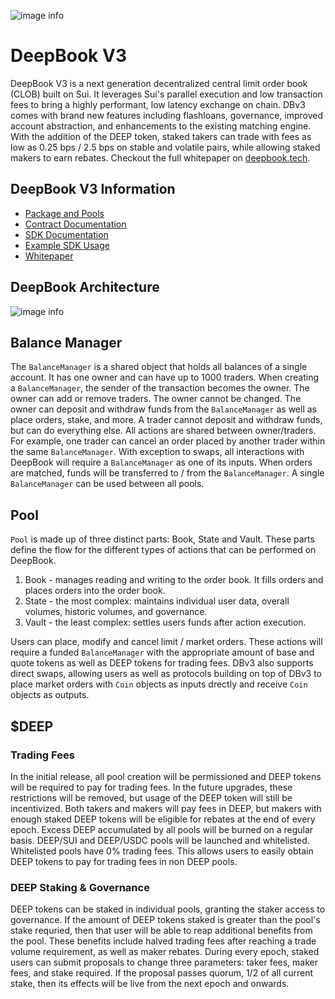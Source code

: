 ![image info](./DeepBook_Logo_White.png)

# DeepBook V3

DeepBook V3 is a next generation decentralized central limit order book (CLOB) built on Sui. It leverages Sui's parallel execution and low transaction fees to bring a highly performant, low latency exchange on chain. DBv3 comes with brand new features including flashloans, governance, improved account abstraction, and enhancements to the existing matching engine. With the addition of the DEEP token, staked takers can trade with fees as low as 0.25 bps / 2.5 bps on stable and volatile pairs, while allowing staked makers to earn rebates. Checkout the full whitepaper on [deepbook.tech](https://deepbook.tech).

## DeepBook V3 Information

- [Package and Pools](https://docs.google.com/document/d/1uK4MNqYa0LdhVqBD4KqOcWG1N1nNNe3JwbeUZc1kH1I)
- [Contract Documentation](https://docs.sui.io/standards/deepbookv3)
- [SDK Documentation](https://docs.sui.io/standards/deepbookv3-sdk)
- [Example SDK Usage](https://github.com/MystenLabs/ts-sdks/tree/main/packages/deepbook-v3/examples)
- [Whitepaper](https://cdn.prod.website-files.com/65fdccb65290aeb1c597b611/66059b44041261e3fe4a330d_deepbook_whitepaper.pdf)

## DeepBook Architecture

![image info](./DBv3Architecture.png)

## Balance Manager

The `BalanceManager` is a shared object that holds all balances of a single account. It has one owner and can have up to 1000 traders. When creating a `BalanceManager`, the sender of the transaction becomes the owner. The owner can add or remove traders. The owner cannot be changed.
The owner can deposit and withdraw funds from the `BalanceManager` as well as place orders, stake, and more. A trader cannot deposit and withdraw funds, but can do everything else. All actions are shared between owner/traders. For example, one trader can cancel an order placed by another trader within the same `BalanceManager`.
With exception to swaps, all interactions with DeepBook will require a `BalanceManager` as one of its inputs. When orders are matched, funds will be transferred to / from the `BalanceManager`. A single `BalanceManager` can be used between all pools.

## Pool

`Pool` is made up of three distinct parts: Book, State and Vault. These parts define the flow for the different types of actions that can be performed on DeepBook.

1.  Book - manages reading and writing to the order book. It fills orders and places orders into the order book.
2.  State - the most complex: maintains individual user data, overall volumes, historic volumes, and governance.
3.  Vault - the least complex: settles users funds after action execution.

Users can place, modify and cancel limit / market orders. These actions will require a funded `BalanceManager` with the appropriate amount of base and quote tokens as well as DEEP tokens for trading fees. DBv3 also supports direct swaps, allowing users as well as protocols building on top of DBv3 to place market orders with `Coin` objects as inputs drectly and receive `Coin` objects as outputs.

## $DEEP

### Trading Fees

In the initial release, all pool creation will be permissioned and DEEP tokens will be required to pay for trading fees. In the future upgrades, these restrictions will be removed, but usage of the DEEP token will still be incentivized. Both takers and makers will pay fees in DEEP, but makers with enough staked DEEP tokens will be eligible for rebates at the end of every epoch. Excess DEEP accumulated by all pools will be burned on a regular basis.
DEEP/SUI and DEEP/USDC pools will be launched and whitelisted. Whitelisted pools have 0% trading fees. This allows users to easily obtain DEEP tokens to pay for trading fees in non DEEP pools.

### DEEP Staking & Governance

DEEP tokens can be staked in individual pools, granting the staker access to governance. If the amount of DEEP tokens staked is greater than the pool's stake requried, then that user will be able to reap additional benefits from the pool. These benefits include halved trading fees after reaching a trade volume requirement, as well as maker rebates. During every epoch, staked users can submit proposals to change three parameters: taker fees, maker fees, and stake required. If the proposal passes quorum, 1/2 of all current stake, then its effects will be live from the next epoch and onwards.
